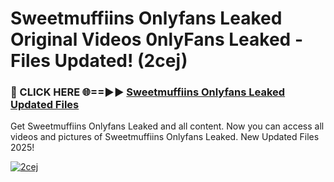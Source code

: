 # Sweetmuffiins Onlyfans Leaked Original Videos 0nlyFans Leaked - Files Updated! (2cej)

<h3>🔴 CLICK HERE 🌐==►► <a href="https://tinyurl.com/3hn5wdd3" rel="nofollow">Sweetmuffiins Onlyfans Leaked Updated Files</a></h3>

Get Sweetmuffiins Onlyfans Leaked and all content. Now you can access all videos and pictures of Sweetmuffiins Onlyfans Leaked. New Updated Files 2025!

[![2cej](https://i.imgur.com/4HnBqBT.gif)](https://tinyurl.com/3hn5wdd3)
